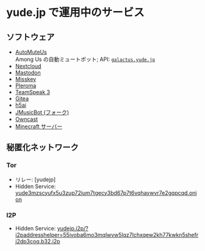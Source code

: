 # yude.jp で運用中のサービス

## ソフトウェア
* [AutoMuteUs](https://github.com/denverquane/automuteus)\
Among Us の自動ミュートボット; API: [`galactus.yude.jp`](https://galactus.yude.jp)
* [Nextcloud](https://nc.yude.jp)
* [Mastodon](https://mstdn.yude.jp)
* [Misskey](https://misskey.yude.jp)
* [Pleroma](https//pleroma.yude.jp)
* [TeamSpeak 3](ts3server://yude.jp)
* [Gitea](https://git.yude.jp)
* [h5ai](https://files.yude.jp)
* [JMusicBot (フォーク)](https://discord.com/oauth2/authorize?client_id=429638220456656896&scope=bot&permissions=338963472)
* [Owncast](https://live.yude.jp)
* [Minecraft サーバー](https://yude.jp/minecraft)

## 秘匿化ネットワーク
### Tor
* リレー: [yudejp]
* Hidden Service: [yude3mzscyufx5u3zup72ium7tgecy3bd67p7t6vqhaywvr7e2gqpcqd.onion](yude3mzscyufx5u3zup72ium7tgecy3bd67p7t6vqhaywvr7e2gqpcqd.onion)

### I2P
* Hidden Service: [yudejp.i2p/?i2paddresshelper=55ivoba6mo3mqlwvw5lqz7lchxqew2kh77kwkn5shefrj2dp3coq.b32.i2p](yudejp.i2p/?i2paddresshelper=55ivoba6mo3mqlwvw5lqz7lchxqew2kh77kwkn5shefrj2dp3coq.b32.i2p)